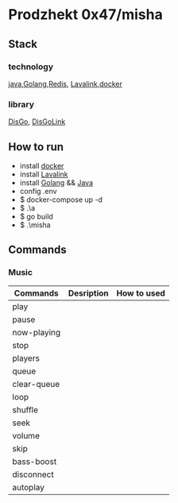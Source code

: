 # Prodzhekt 0x47/misha

## Stack

### technology

[java](https://www.oracle.com/java/),[Golang](https://go.dev),[Redis](https://redis.io/), [Lavalink](https://github.com/lavalink-devs/Lavalink),[docker](https://docs.docker.com)

### library

[DisGo](https://github.com/DisgoOrg/disgo), [DisGoLink](https://github.com/disgoorg/disgolink)

## How to run

* install [docker](https://docs.docker.com/desktop/)
* install [Lavalink](https://github.com/lavalink-devs/Lavalink/releases/download/4.0.0/Lavalink.jar)
* install [Golang](https://go.dev/dl/go1.21.6.windows-386.msi) && [Java](https://download.oracle.com/java/21/latest/jdk-21_windows-x64_bin.msi)
* config .env
* $ docker-compose up -d
* $ .\a
* $ go build
* $ .\misha

## Commands

### Music

| Commands    | Desription | How to used |
| ----------- | ---------- | ----------- |
| play        |            |             |
| pause       |            |             |
| now-playing |            |             |
| stop        |            |             |
| players     |            |             |
| queue       |            |             |
| clear-queue |            |             |
| loop        |            |             |
| shuffle     |            |             |
| seek        |            |             |
| volume      |            |             |
| skip        |            |             |
| bass-boost  |            |             |
| disconnect  |            |             |
| autoplay    |            |             |
